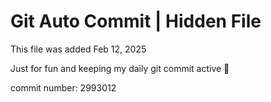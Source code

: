 # Git Auto Commit | Hidden File

This file was added Feb 12, 2025

Just for fun and keeping my daily git commit active 🤪

commit number: 2993012
